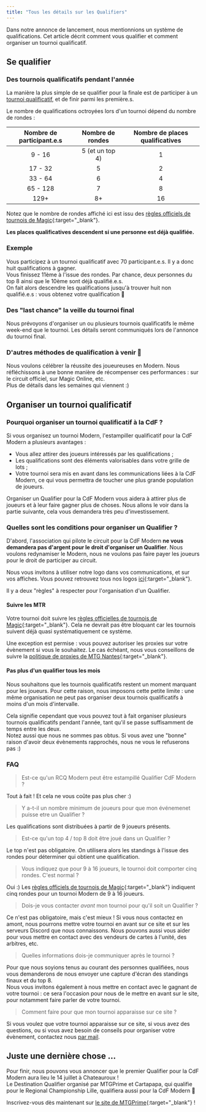 ```yaml
---
title: "Tous les détails sur les Qualifiers"
---
```


Dans notre annonce de lancement, nous mentionnions un système de qualifications. Cet article décrit comment vous qualifier et comment organiser un tournoi qualificatif.

## Se qualifier

### Des tournois qualificatifs pendant l'année 

La manière la plus simple de se qualifier pour la finale est de participer à un [tournoi qualificatif](/tournois/), et de finir parmi les première.s.

Le nombre de qualifications octroyées lors d'un tournoi dépend du nombre de rondes :

|Nombre de participant.e.s | Nombre de rondes | Nombre de places qualificatives |
| :-: | :-: | :-: |
| 9 - 16 | 5 (et un top 4) | 1 |
| 17 - 32 | 5 | 2 |
| 33 - 64 | 6 | 4 |
| 65 - 128 | 7 | 8 |
| 129+ | 8+ | 16 |

Notez que le nombre de rondes affiché ici est issu des [règles officiels de tournois de Magic](https://wpn.wizards.com/en/rules-documents){:target="_blank"}.

**Les places qualificatives descendent si une personne est déjà qualifiée.**

### Exemple

Vous participez à un tournoi qualificatif avec 70 participant.e.s. Il y a donc huit qualifications à gagner.  
Vous finissez 11ème à l'issue des rondes. Par chance, deux personnes du top 8 ainsi que le 10ème sont déjà qualifié.e.s.  
On fait alors descendre les qualifications jusqu'à trouver huit non qualifié.e.s : vous obtenez votre qualification 🥳

### Des "last chance" la veille du tournoi final

Nous prévoyons d'organiser un ou plusieurs tournois qualificatifs le même week-end que le tournoi. Les détails seront communiqués lors de l'annonce du tournoi final.

### D'autres méthodes de qualification à venir 👀

Nous voulons célébrer la réussite des joueureuses en Modern. Nous réfléchissons à une bonne manière de récompenser ces performances : sur le circuit officiel, sur Magic Online, etc.  
Plus de détails dans les semaines qui viennent :)

## Organiser un tournoi qualificatif

### Pourquoi organiser un tournoi qualificatif à la CdF ?

Si vous organisez un tournoi Modern, l'estampiller qualificatif pour la CdF Modern a plusieurs avantages :
- Vous allez attirer des joueurs intéressés par les qualifications ;
- Les qualifications sont des éléments valorisables dans votre grille de lots ;
- Votre tournoi sera mis en avant dans les communications liées à la CdF Modern, ce qui vous permettra de toucher une plus grande population de joueurs.

Organiser un Qualifier pour la CdF Modern vous aidera à attirer plus de joueurs et à leur faire gagner plus de choses. Nous allons le voir dans la partie suivante, cela vous demandera très peu d'investissement.

### Quelles sont les conditions pour organiser un Qualifier ?

D'abord, l'association qui pilote le circuit pour la CdF Modern **ne vous demandera pas d'argent pour le droit d'organiser un Qualifier**. Nous voulons redynamiser le Modern, nous ne voulons pas faire payer les joueurs pour le droit de participer au circuit.

Nous vous invitons à utiliser notre logo dans vos communications, et sur vos affiches. Vous pouvez retrouvez tous nos logos [ici](/assets/){:target="_blank"}.

Il y a deux "règles" à respecter pour l'organisation d'un Qualifier.

#### Suivre les MTR

Votre tournoi doit suivre les [règles officielles de tournois de Magic](https://wpn.wizards.com/en/rules-documents){:target="_blank"}. Cela ne devrait pas être bloquant car les tournois suivent déjà quasi systématiquement ce système.

Une exception est permise : vous pouvez autoriser les proxies sur votre évènement si vous le souhaitez. Le cas échéant, nous vous conseillons de suivre la [politique de proxies de MTG Nantes](https://www.mtgnantes.fr/activit%C3%A9s/politique-proxy){:target="_blank"}.

#### Pas plus d'un qualifier tous les mois

Nous souhaitons que les tournois qualificatifs restent un moment marquant pour les joueurs. Pour cette raison, nous imposons cette petite limite : une même organisation ne peut pas organiser deux tournois qualificatifs à moins d'un mois d'intervalle.

Cela signifie cependant que vous pouvez tout à fait organiser plusieurs tournois qualificatifs pendant l'année, tant qu'il se passe suffisamment de temps entre les deux.  
Notez aussi que nous ne sommes pas obtus. Si vous avez une "bonne" raison d'avoir deux évènements rapprochés, nous ne vous le refuserons pas :)

### FAQ

> Est-ce qu'un RCQ Modern peut être estampillé Qualifier CdF Modern ?

Tout à fait ! Et cela ne vous coûte pas plus cher :)

> Y a-t-il un nombre minimum de joueurs pour que mon événemenet puisse etre un Qualifier ?

Les qualifications sont distribuées à partir de 9 joueurs présents.

> Est-ce qu'un top 4 / top 8 doit être joué dans un Qualifier ?

Le top n'est pas obligatoire. On utilisera alors les standings à l'issue des rondes pour déterminer qui obtient une qualification.

> Vous indiquez que pour 9 à 16 joueurs, le tournoi doit comporter cinq rondes. C'est normal ?

Oui :) Les [règles officiels de tournois de Magic](https://wpn.wizards.com/en/rules-documents){:target="_blank"} indiquent cinq rondes pour un tournoi Modern de 9 à 16 joueurs.

> Dois-je vous contacter *avant* mon tournoi pour qu'il soit un Qualifier ?

Ce n'est pas obligatoire, mais c'est mieux ! Si vous nous contactez en amont, nous pourrons mettre votre tournoi en avant sur ce site et sur les serveurs Discord que nous connaissons. Nous pouvons aussi vous aider pour vous mettre en contact avec des vendeurs de cartes à l'unité, des arbitres, etc.

> Quelles informations dois-je communiquer après le tournoi ?

Pour que nous soyions tenus au courant des personnes qualifiées, nous vous demanderons de nous envoyer une capture d'écran des standings finaux et du top 8.  
Nous vous invitons également à nous mettre en contact avec le gagnant de votre tournoi : ce sera l'occasion pour nous de le mettre en avant sur le site, pour notamment faire parler de votre tournoi.

> Comment faire pour que mon tournoi apparaisse sur ce site ?

Si vous voulez que votre tournoi apparaisse sur ce site, si vous avez des questions, ou si vous avez besoin de conseils pour organiser votre évènement, contactez nous [par mail](mailto:lassembleedumodern@gmail.com).

## Juste une dernière chose ...

Pour finir, nous pouvons vous annoncer que le premier Qualifier pour la CdF Modern aura lieu le 14 juillet à Chateauroux !  
Le Destination Qualifier organisé par MTGPrime et Cartapapa, qui qualifie pour le Regional Championship Lille, qualifiera aussi pour la CdF Modern 🥳

Inscrivez-vous dès maintenant sur [le site de MTGPrime](https://mtgprime.fr/championnat-national-duel-commander-2024/){:target="_blank"} !
